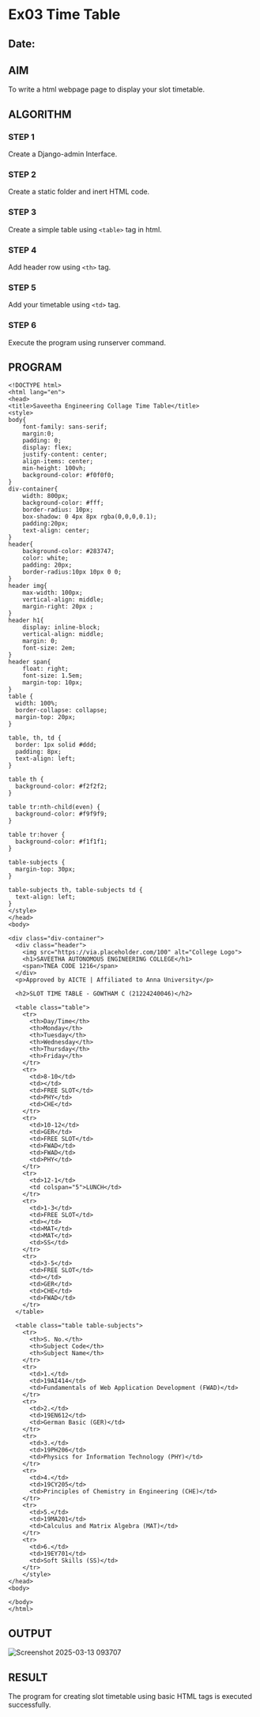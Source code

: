 # Ex03 Time Table
## Date:

## AIM
To write a html webpage page to display your slot timetable.

## ALGORITHM
### STEP 1
Create a Django-admin Interface.

### STEP 2
Create a static folder and inert HTML code.

### STEP 3
Create a simple table using ```<table>``` tag in html.

### STEP 4
Add header row using ```<th>``` tag.

### STEP 5
Add your timetable using ```<td>``` tag.

### STEP 6
Execute the program using runserver command.

## PROGRAM
```
<!DOCTYPE html>
<html lang="en">
<head>
<title>Saveetha Engineering Collage Time Table</title>    
<style>
body{
    font-family: sans-serif;
    margin:0;
    padding: 0;
    display: flex;
    justify-content: center;
    align-items: center;
    min-height: 100vh;
    background-color: #f0f0f0;
}
div-container{
    width: 800px;
    background-color: #fff;
    border-radius: 10px;
    box-shadow: 0 4px 8px rgba(0,0,0,0.1);
    padding:20px;
    text-align: center;
}
header{
    background-color: #283747;
    color: white;
    padding: 20px;
    border-radius:10px 10px 0 0;
}
header img{
    max-width: 100px;
    vertical-align: middle;
    margin-right: 20px ;
}
header h1{
    display: inline-block;
    vertical-align: middle;
    margin: 0;
    font-size: 2em;
}
header span{
    float: right;
    font-size: 1.5em;
    margin-top: 10px;
}
table {
  width: 100%;
  border-collapse: collapse;
  margin-top: 20px;
}

table, th, td {
  border: 1px solid #ddd;
  padding: 8px;
  text-align: left;
}

table th {
  background-color: #f2f2f2;
}

table tr:nth-child(even) {
  background-color: #f9f9f9;
}

table tr:hover {
  background-color: #f1f1f1;
}

table-subjects {
  margin-top: 30px;
}

table-subjects th, table-subjects td {
  text-align: left;
}
</style>
</head>
<body>

<div class="div-container">
  <div class="header">
    <img src="https://via.placeholder.com/100" alt="College Logo"> 
    <h1>SAVEETHA AUTONOMOUS ENGINEERING COLLEGE</h1>
    <span>TNEA CODE 1216</span>
  </div>
  <p>Approved by AICTE | Affiliated to Anna University</p>

  <h2>SLOT TIME TABLE - GOWTHAM C (21224240046)</h2>

  <table class="table">
    <tr>
      <th>Day/Time</th>
      <th>Monday</th>
      <th>Tuesday</th>
      <th>Wednesday</th>
      <th>Thursday</th>
      <th>Friday</th>
    </tr>
    <tr>
      <td>8-10</td>
      <td></td>
      <td>FREE SLOT</td>
      <td>PHY</td>
      <td>CHE</td>
    </tr>
    <tr>
      <td>10-12</td>
      <td>GER</td>
      <td>FREE SLOT</td>
      <td>FWAD</td>
      <td>FWAD</td>
      <td>PHY</td>
    </tr>
    <tr>
      <td>12-1</td>
      <td colspan="5">LUNCH</td>
    </tr>
    <tr>
      <td>1-3</td>
      <td>FREE SLOT</td>
      <td></td>
      <td>MAT</td>
      <td>MAT</td>
      <td>SS</td>
    </tr>
    <tr>
      <td>3-5</td>
      <td>FREE SLOT</td>
      <td></td>
      <td>GER</td>
      <td>CHE</td>
      <td>FWAD</td>
    </tr>
  </table>

  <table class="table table-subjects">
    <tr>
      <th>S. No.</th>
      <th>Subject Code</th>
      <th>Subject Name</th>
    </tr>
    <tr>
      <td>1.</td>
      <td>19AI414</td>
      <td>Fundamentals of Web Application Development (FWAD)</td>
    </tr>
    <tr>
      <td>2.</td>
      <td>19EN612</td>
      <td>German Basic (GER)</td>
    </tr>
    <tr>
      <td>3.</td>
      <td>19PH206</td>
      <td>Physics for Information Technology (PHY)</td>
    </tr>
    <tr>
      <td>4.</td>
      <td>19CY205</td>
      <td>Principles of Chemistry in Engineering (CHE)</td>
    </tr>
    <tr>
      <td>5.</td>
      <td>19MA201</td>
      <td>Calculus and Matrix Algebra (MAT)</td>
    </tr>
    <tr>
      <td>6.</td>
      <td>19EY701</td>
      <td>Soft Skills (SS)</td>
    </tr>
    </style>
</head>
<body>
    
</body>
</html>
```

## OUTPUT
![Screenshot 2025-03-13 093707](https://github.com/user-attachments/assets/47c5a011-54ea-4709-8750-d633456f3589)

## RESULT
The program for creating slot timetable using basic HTML tags is executed successfully.

